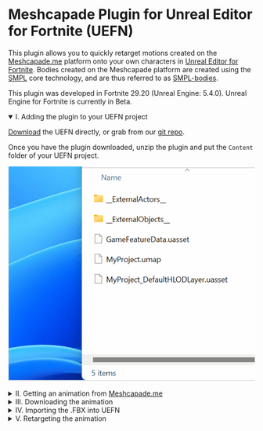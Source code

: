 # Meshcapade Plugin for Unreal Editor for Fortnite (UEFN)

<!--
remove this once the page is actually live
<p class='hidden'>For a better viewing experience, visit our <a href='https://me.meshcapade.com/integrations/uefn'>webpage</a>.</p>
-->

This plugin allows you to quickly retarget motions created on the [Meshcapade.me](https://me.meshcapade.com/) platform onto your own characters in [Unreal Editor for Fortnite](https://store.epicgames.com/en-US/p/fortnite--uefn). Bodies created on the Meshcapade platform are created using the [SMPL](https://smpl.is.tue.mpg.de/) core technology, and are thus referred to as [SMPL-bodies](https://smpl.is.tue.mpg.de/license.html).

This plugin was developed in Fortnite 29.20 (Unreal Engine: 5.4.0).  Unreal Engine for Fortnite is currently in Beta.

<details open>
<summary>I. Adding the plugin to your UEFN project</summary>

[Download](https://github.com/Meshcapade/mc-uefn/releases/latest/download/mc-uefn.zip) the UEFN directly, or grab from our [git repo](https://github.com/Meshcapade/mc-uefn).

Once you have the plugin downloaded, unzip the plugin and put the `Content` folder of your UEFN project.

![adding plugins to unreal project](images/readme_add_to_project.gif) 

<details>
<summary>II. Getting an animation from <a href='https://me.meshcapade.com' target='_blank'>Meshcapade.me</a></summary>

Currently, there are two ways to get animations from [Meshcapade.me](https://me.meshcapade.com/):
- [Motion from video](https://me.meshcapade.com/from-videos) - extract the human motion from a video.

- [Motion from text](https://me.meshcapade.com/editor) - find a human motion in our library of thousands of motions.

### A. [Motion from video](https://me.meshcapade.com/from-videos)
To get an animation from a video, visit the Meshcapade [motion from video](https://me.meshcapade.com/from-videos) page.  Follow the prompts until you've created an animated avatar.

![from video](images/readme_afv00.png)

### B. [Motion from text](https://me.meshcapade.com/editor)
To search for a motion from our motion library, visit the Meshcapade [editor](https://me.meshcapade.com/editor) page. On the top right, there is a search box where you can find animation.  Once you've found the animation you want, save the avatar into your vault.

![from text](images/readme_tmr00.png) 

</details>

<details id='downloading'>
<summary>III. Downloading the animation </summary>

Go to your [avatar vault](https://me.meshcapade.com/vault), and click the `...` on the top right corner of the avatar containing the motion you'd like to download, and click `download`.  In the download options, make sure that `file format` is `.FBX` (`.OBJ` has no motion) and that `Pose/Motion` is `Captured Motion`.  For `compatibility mode`, select `Unreal - no blend shapes`.

![download](images/readme_download00.png)

</details>

<details id='importing'>
<summary>IV. Importing the .FBX into UEFN</summary>

With the .FBX downloaded, import it into your UEFN project (File > Import).

Set the skeleton to `SK_MeshcapadeBody`.

📝 Make sure that `Import Animation` is checked.

![import00](images/readme_import00.png)

</details>

<details>
<summary>V. Retargeting the animation</summary>

In UEFN, the process of transferring an animation from one character to another is called retargeting.  This plugin comes with a SMPL-body to Fortnite retargeter.

### A. Using the Retargeter

To retarget an animaiton from a SMPL-body onto a Fortnite character, right click on an animation and choose `Retarget Animations`

![retargeting00](images/readme_retargeting00.png)

To use our retargeter:
- Uncheck `Auto Generate Retargeter`
- Change the Retarget Asset to `RTG_Meshcapade_to_FN`
- Double click the animation you'd like to retarget (`AS_Soccer` in this example)
- Then select `Export Animations`

![retargeting01](images/readme_retargeting01.png)

Choose where you would like to export it, and then click export.

You can now use this animation with any Fortnite character.  For example, the video below has the retargeted soccer animation assigned to the `Custom Idle` variable on several Fortnite `Character Device` objects.

![retargeting02](images/readme_retargeting02.png)

[![Retargeting Example](images/readme_preview_retargetingexample.png)](https://youtu.be/HimMaKC5-ew "Retarget Example")

</details>
